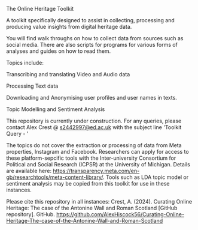 The Online Heritage Toolkit

A toolkit specifically designed to assist in collecting, processing and producing value insights from digital heritage data.

You will find walk throughs on how to collect data from sources such as social media. There are also scripts for programs for various forms of analyses and guides on how to read them. 

Topics include:

Transcribing and translating Video and Audio data

Processing Text data

Downloading and Anonymising user profiles and user names in texts.

Topic Modelling and Sentiment Analysis

This repository is currently under construction. For any queries, please contact Alex Crest @ s2442997@ed.ac.uk with the subject line 'Toolkit Query - '

The topics do not cover the extraction or processing of data from Meta properties, Instagram and Facebook. Researchers can apply for access to these platform-sepcific tools with the Inter-university Consortium for Political and Social Research (ICPSR) at the University of Michigan. Details are available here: https://transparency.meta.com/en-gb/researchtools/meta-content-library/. Tools such as LDA topic model or sentiment analysis may be copied from this toolkit for use in these instances. 

Please cite this repository in all instances: 
Crest, A. (2024). Curating Online Heritage: The case of the Antonine Wall and Roman Scotland [GitHub repository]. GitHub. https://github.com/AlexHiscock56/Curating-Online-Heritage-The-case-of-the-Antonine-Wall-and-Roman-Scotland
